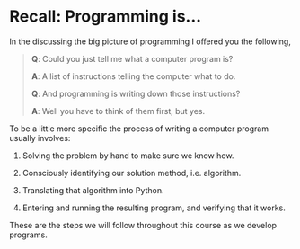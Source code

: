 # Recall: Programming is...

In the discussing the big picture of programming I offered you the
following,

> **Q**: Could you just tell me what a computer program is?
>
> **A**: A list of instructions telling the computer what to do.
>
> **Q**: And programming is writing down those instructions?
>
> **A**: Well you have to think of them first, but yes.

To be a little more specific the process of writing a computer program
usually involves:

1.  Solving the problem by hand to make sure we know how.

2.  Consciously identifying our solution method, i.e. algorithm.

3.  Translating that algorithm into Python.

4.  Entering and running the resulting program, and verifying that it
    works.

These are the steps we will follow throughout this course as we develop
programs.
